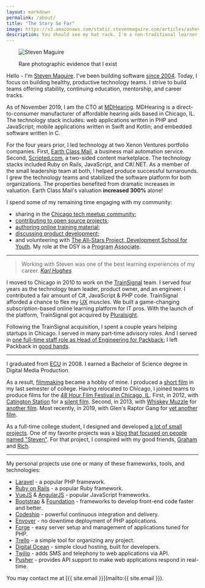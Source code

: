 ```yaml
---
layout: markdown
permalink: /about/
title: "The Story So Far"
image: https://s3.amazonaws.com/static.stevenmaguire.com/articles/asheville.jpg
description: You should see my hat rack. I'm a non-traditional learner with a passion for volunteering and helping others.
---
```


<figure class="portrait" style="margin-left: 2rem;"><img src="https://s3.amazonaws.com/static.stevenmaguire.com/headshot-20211104.jpg" alt="Steven Maguire"><p>Rare photographic evidence that I exist</p></figure>

Hello - I'm [Steven Maguire](http://twitter.com/StevenMaguire). I've been building software [since 2004](http://www.linkedin.com/in/stevenmaguire). Today, I focus on building healthy, productive technology teams. I strive to build teams offering stability, continuing education, mentorship, and career tracks.

As of November 2019, I am the CTO at [MDHearing](https://www.mdhearingaid.com). MDHearing is a direct-to-consumer manufacturer of affordable hearing aids based in Chicago, IL. The technology stack includes: web applications written in PHP and JavaScript; mobile applications written in Swift and Kotlin; and embedded software  written in C.

For the four years prior, I led technology at two Xenon Ventures portfolio companies. First, [Earth Class Mail](https://www.earthclassmail.com), a business mail automation service. Second, [Scripted.com](https://www.scripted.com), a two-sided content marketplace. The technology stacks included Ruby on Rails, JavaScript, and C#/.NET. As a member of the small leadership team at both, I helped produce successful turnarounds. I grew the technology teams and stabilized the software platform for both organizations. The properties benefited from dramatic increases in valuation. Earth Class Mail's valuation **increased 300%** alone!

I spend some of my remaining time engaging with my community:

- sharing in the [Chicago tech meetup community](http://www.meetup.com/members/40042402/);
- [contributing to open source projects](https://github.com/stevenmaguire);
- [authoring online training material](http://www.pluralsight.com/author/steven-maguire);
- [discussing product development](https://www.phproundtable.com/episode/part-1-turning-an-idea-into-code-for-production);
- and volunteering with [The All-Stars Project, Development School for Youth](http://allstars.org/dsy/). My role at the DSY is a <acronym title="Professional development coach for students 16 to 21 years old">Program Associate</acronym>.

-------------------------------

<blockquote class="pull-quote">
    Working with Steven was one of the best learning experiences of my career.
    <cite><a href="https://www.karllhughes.com/posts/packback-engineering">Karl Hughes</a></cite>
</blockquote>

I moved to Chicago in 2010 to work on the [TrainSignal](http://www.builtinchicago.org/blog/it-educator-trainsignal-acquired-pluralsight-eight-figure-deal) team. I served four years as the technology team leader, product owner, and an engineer. I contributed a fair amount of C#, JavaScript & PHP code. TrainSignal afforded a chance to flex my [UX](https://www.humanfactors.com/hfi-training/get_cua_certified.asp) muscles. We built a game-changing subscription-based online learning platform for IT pros. With the launch of the platform, TrainSignal got acquired by [Pluralsight](http://pluralsight.com).

Following the TrainSignal acquisition, I spent a couple years helping startups in Chicago. I served in many part-time advisory roles. And I served in [one full-time staff role as Head of Engineering for Packback](http://www.builtinchicago.org/blog/how-i-am-using-technology-disrupt-education-industry); I left Packback in [good hands](https://www.karllhughes.com/posts/packback-engineering).

-------------------------------

I graduated from [ECU](http://www.ecu.edu/) in 2008. I earned a Bachelor of Science degree in Digital Media Production.

As a result, [filmmaking](https://www.imdb.com/name/nm10916763/) became a hobby of mine. I produced a [short film](http://vimeo.com/802365) in my last semester of college. Having relocated to Chicago, I joined teams to produce films for the [48 Hour Film Festival in Chicago, IL](http://www.48hourfilm.com/). First, in 2012, with [Catington Station](http://catingtonstation.com/) for a [silent film](http://vimeo.com/48369036). Second, in 2013, with [Whiskey Muzzle](http://whiskeymuzzle.com) for [another film](http://vimeo.com/72493425). Most recently, in 2019, with Glen's Raptor Gang for [yet another film](https://vimeo.com/355873812).

As a full-time college student, I designed and developed [a lot of small projects](/artwork/). One of my favorite projects was a [blog that focused on people named "Steven"](http://www.axisofstevil.com/). For that project, I conspired with my good friends, [Graham](https://github.com/GrahamHensley) and [Rich](http://twitter.com/BreakfastDuck).

-------------------------------

My personal projects use one or many of these frameworks, tools, and technologies:

- [Laravel](http://laravel.com/docs) - a popular PHP framework.
- [Ruby on Rails](http://guides.rubyonrails.org/) - a popular Ruby framework.
- [VueJS](https://vuejs.org) & [AngularJS](https://angularjs.org) - popular JavaScript frameworks.
- [Bootstrap](http://getbootstrap.com) & [Foundation](http://foundation.zurb.com) - frameworks to develop front-end code faster and better.
- [Codeship](http://codeship.io) - powerful continuous integration and delivery.
- [Envoyer](http://envoyer.io) - no downtime deployment of PHP applications.
- [Forge](http://forge.laravel.com) - easy server setup and management of applications tuned for PHP.
- [Trello](http://trello.com) - a simple tool for organizing any project.
- [Digital Ocean](https://www.digitalocean.com/?refcode=196f6f6823aa) - simple cloud hosting, built for developers.
- [Twilio](http://twilio.com) - adds SMS and telephony to web applications via API.
- [Pusher](http://pusher.com) - provides API support to make web applications respond in real-time.

You may contact me at [{{ site.email }}](&#109;&#097;&#105;&#108;&#116;&#111;:{{ site.email }}).

